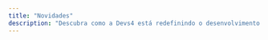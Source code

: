 ```yaml
---
title: "Novidades"
description: "Descubra como a Devs4 está redefinindo o desenvolvimento de software, usando IA generativa e mantendo um forte compromisso com a sociedade."
---
```

